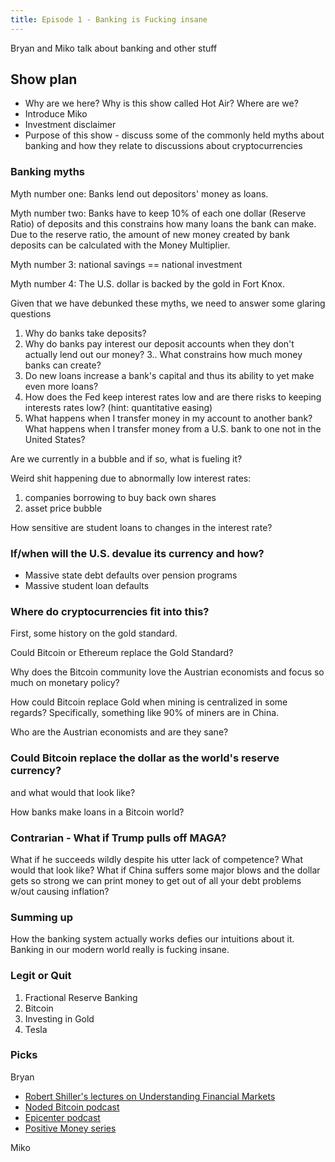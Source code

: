 ```yaml
---
title: Episode 1 - Banking is Fucking insane
---
```


Bryan and Miko talk about banking and other stuff

## Show plan

* Why are we here? Why is this show called Hot Air? Where are we?
* Introduce Miko
* Investment disclaimer
* Purpose of this show - discuss some of the commonly held myths
about banking and how they relate to discussions about cryptocurrencies

### Banking myths

Myth number one: Banks lend out depositors' money as loans.


Myth number two: Banks have to keep 10% of each one dollar (Reserve Ratio) of 
deposits and this constrains how many loans the bank can make. Due to the
reserve ratio, the amount of new money created by bank deposits
can be calculated with the Money Multiplier.

Myth number 3: national savings == national investment

Myth number 4: The U.S. dollar is backed by the gold in Fort Knox.

Given that we have debunked these myths, we need to answer some glaring questions

1. Why do banks take deposits?
2. Why do banks pay interest our deposit accounts when they don't actually lend out our money?
3.. What constrains how much money banks can create?
4. Do new loans increase a bank's capital and thus its ability to yet 
make even more loans?
5. How does the Fed keep interest rates low and are there risks to keeping interests rates low? (hint: quantitative easing)
6. What happens when I transfer money in my account to another bank? What happens when
I transfer money from a U.S. bank to one not in the United States?


Are we currently in a bubble and if so, what is fueling it?

Weird shit happening due to abnormally low interest rates:

1. companies borrowing to buy back own shares
2. asset price bubble

How sensitive are student loans to changes in the interest rate?

### If/when will the U.S. devalue its currency and how?

* Massive state debt defaults over pension programs
* Massive student loan defaults

### Where do cryptocurrencies fit into this?

First, some history on the gold standard.

Could Bitcoin or Ethereum replace the Gold Standard?

Why does the Bitcoin community love the Austrian economists and focus 
so much on monetary policy?

How could Bitcoin replace Gold when mining is centralized in some regards? Specifically, something like 90% of miners are in China.

Who are the Austrian economists and are they sane?

### Could Bitcoin replace the dollar as the world's reserve currency?

and what would that look like?

How banks make loans in a Bitcoin world?

### Contrarian - What if Trump pulls off MAGA?

What if he succeeds wildly despite his utter lack of competence? What 
would that look like? What if China suffers some major blows and the dollar gets so strong we can print money to get out of all your debt problems w/out causing
inflation?


### Summing up

How the banking system actually works defies our intuitions about it. Banking in our modern world really
is fucking insane.

### Legit or Quit

1. Fractional Reserve Banking
2. Bitcoin
3. Investing in Gold
4. Tesla


### Picks

Bryan

* [Robert Shiller's lectures on Understanding Financial Markets](https://www.youtube.com/watch?v=WQui_3Hpmmc&list=PL8FB14A2200B87185)
* [Noded Bitcoin podcast](https://noded.org/)
* [Epicenter podcast](https://epicenter.tv/)
* [Positive Money series](https://www.youtube.com/user/PositiveMoneyUK)


Miko

